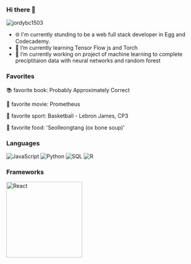 ### Hi there 👋

![jordybc1503](https://drive.google.com/uc?export=view&id=1H5pC7wruxMFKj0NEpCFCPGqYOL10TOB-)



 - 🌐 I'm currently stunding to be a web full stack developer in Egg and Codecademy.
 - 🌱 I’m currently learning Tensor Flow js and Torch
 -  🔭 I’m currently working on project of machine learning to complete preciptitaion data with neural networks and random forest

### Favorites
:books: favorite book: Probably Approximately Correct 

:movie_camera: favorite movie: Prometheus

🏀 favorite sport: Basketball - Lebron James, CP3

🍲 favorite food: 'Seolleongtang (ox bone soup)'

### Languages
![JavaScript](https://img.shields.io/badge/logo-javascript-blue?logo=javascript)
![Python](https://img.shields.io/badge/-Python-000?&logo=Python)
![SQL](https://img.shields.io/badge/-SQL-000?&logo=MySQL)
![R](https://img.shields.io/badge/-R-000?&logo=R)

### Frameworks

<img src="https://cdn.worldvectorlogo.com/logos/react-2.svg" alt="React" width="200" height="200">


<!--
**jordybc1503/jordybc1503** is a ✨ _special_ ✨ repository because its `README.md` (this file) appears on your GitHub profile.

Here are some ideas to get you started:

- 🔭 I’m currently working on ...
- 🌱 I’m currently learning ...
- 👯 I’m looking to collaborate on ...
- 🤔 I’m looking for help with ...
- 💬 Ask me about ...
- 📫 How to reach me: ...
- 😄 Pronouns: ...
- ⚡ Fun fact: ...
-->
